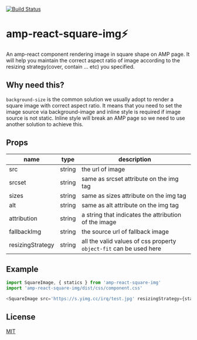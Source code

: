 [![Build Status](https://travis-ci.org/jimmy319/amp-react-square-img.svg?branch=master)](https://travis-ci.org/jimmy319/amp-react-square-img)

# amp-react-square-img:zap:
An amp-react component rendering image in square shape on AMP page. It will help you maintain the correct aspect ratio of image according to the resizing strategy(cover, contain ... etc) you specified.

## Why need this?
`background-size` is the common solution we usually adopt to render a square image with correct aspect ratio. It means that you need to set the image source via background-image and inline style is required if image source is not static. Inline style will break an AMP page so we need to use another solution to achieve this.

## Props

| name | type | description |
|------|------|------------------|
| src | string | the url of image |
| srcset | string | same as srcset attribute on the img tag |
| sizes | string | same as sizes attribute on the img tag |
| alt | string | same as alt attribute on the img tag |
| attribution | string | a string that indicates the attribution of the image |
| fallbackImg | string | the source url of fallback image |
| resizingStrategy | string | all the valid values of css property `object-fit` can be used here |

## Example

```javascript
import SquareImage, { statics } from 'amp-react-square-img'
import 'amp-react-square-img/dist/css/component.css'

<SquareImage src='https://s.yimg.cc/irq/test.jpg' resizingStrategy={statics.CONTAIN_RESIZING} />
```

## License
[MIT](https://github.com/jimmy319/amp-react-square-img/blob/master/LICENSE)